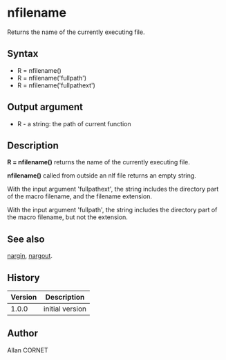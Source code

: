 

# nfilename

Returns the name of the currently executing file.

## Syntax

- R = nfilename()
- R = nfilename('fullpath')
- R = nfilename('fullpathext')

## Output argument

 - R - a string: the path of current function

## Description


  <p><b>R = nfilename()</b> returns the name of the currently executing file.</p>
  <p><b>nfilename()</b> called from outside an nlf file returns an empty string.</p>
  <p>With the input argument 'fullpathext', the string includes the directory part of the macro filename, and the filename extension.</p>
  <p>With the input argument 'fullpath', the string includes the directory part of the macro filename, but not the extension.</p>


## See also

[nargin](nargin.md), [nargout](nargout.md).
## History

|Version|Description|
|------|------|
|1.0.0|initial version|


## Author

Allan CORNET



